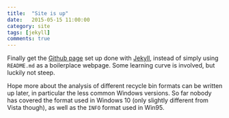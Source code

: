 ```yaml
---
title:  "Site is up"
date:   2015-05-15 11:00:00
category: site
tags: [jekyll]
comments: true
---
```


Finally get the [Github page][1] set up done with [Jekyll][2], instead of
simply using `README.md` as a boilerplace webpage. Some learning curve is
involved, but luckily not steep.

Hope more about the analysis of different recycle bin formats can be
written up later, in particular the less common Windows versions. So
far nobody has covered the format used in Windows 10 (only slightly
different from Vista though), as well as the `INFO` format used
in Win95.

[1]: https://pages.github.com/
[2]: https://jekyllrb.com/
